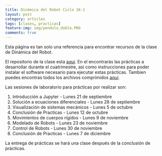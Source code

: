 ```yaml
---
title: Dinámica del Robot Ciclo 16-1
layout: post
category: articles
tags: [clases, practicas]
feature-img: img/pendulo_doble.PNG
comments: true
---
```


Esta página es tan solo una referencia para encontrar recursos de la clase de Dinámica del Robot.

El repositorio de la clase esta [aquí](https://github.com/robblack007/clase-dinamica-robot). En el encontrarás las prácticas a desarrollar durante el cuatrimestre, asi como instrucciones para poder instalar el software necesario para ejecutar estas prácticas. Tambien puedes encontras todos los archivos comprimidos [aquí](https://github.com/robblack007/clase-dinamica-robot/archive/v0.6.zip).

Las sesiones de laboratorio para prácticas por realizar son:

1. Introducción a Jupyter - Lunes 21 de septiembre
2. Solución a ecuaciones diferenciales - Lunes 28 de septiembre
3. Visualización de sistemas mecánicos - Lunes 5 de octubre
4. Conclusión de Practicas - Lunes 12 de octubre
5. Movimientos de cuerpos rígidos - Lunes 9 de noviembre
6. Modelado de Robots - Lunes 23 de noviembre
7. Control de Robots - Lunes 30 de noviembre
8. Conclusión de Practicas - Lunes 7 de diciembre

La entrega de prácticas se hará una clase después de la conclusión de prácticas.
